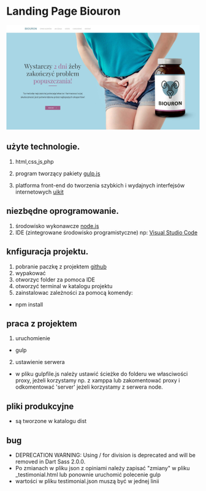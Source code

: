 # Landing Page Biouron

![Biouron](./layout.jpg)

## użyte technologie.

1. html,css,js,php
2. program tworzący pakiety [gulp.js](https://gulpjs.com/)

3. platforma front-end do tworzenia szybkich i wydajnych interfejsów internetowych [uikit](https://getuikit.com/)

## niezbędne oprogramowanie.

1. środowisko wykonawcze [node.js](https://nodejs.org/en/)
2. IDE (zintegrowane środowisko programistyczne) np: [Visual Studio Code](https://code.visualstudio.com/)

## knfiguracja projektu.

1. pobranie paczkę z projektem [github](https://github.com/pablop76/biouron)
2. wypakować
3. otworzyc folder za pomoca IDE
4. otworzyć terminal w katalogu projektu
5. zainstalowac zależności za pomocą komendy:

- npm install

## praca z projektem

1. uruchomienie

- gulp
2. ustawienie serwera
- w pliku gulpfile.js należy ustawić ścieżke do folderu we własciwości proxy, jeżeli korzystamy np. z xamppa
lub zakomentować proxy i odkomentować 'server' jeżeli korzystamy z serwera node.

## pliki produkcyjne

- są tworzone w katalogu dist

## bug
- DEPRECATION WARNING: Using / for division is deprecated and will be removed in Dart Sass 2.0.0.
- Po zmianach w pliku json z opiniami należy zapisać "zmiany" w pliku _testimonial.html lub ponownie uruchomić polecenie gulp 
- wartości w pliku testimonial.json muszą być w jednej linii

